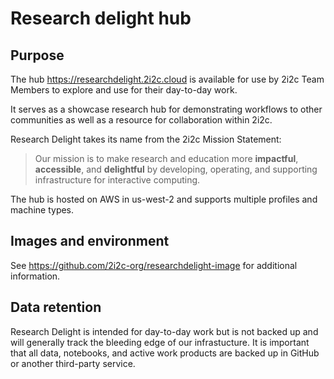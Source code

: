 
# Research delight hub

## Purpose

The hub https://researchdelight.2i2c.cloud is available for use by 2i2c Team Members to explore and use for their day-to-day work.

It serves as a showcase research hub for demonstrating workflows to other communities as well as a resource for collaboration within 2i2c.

Research Delight takes its name from the 2i2c Mission Statement:

> Our mission is to make research and education more 
> **impactful**, **accessible**, and **delightful**
> by developing, operating, and supporting infrastructure for interactive computing.

The hub is hosted on AWS in us-west-2 and supports multiple profiles and machine types.

## Images and environment

See https://github.com/2i2c-org/researchdelight-image for additional information.

## Data retention

Research Delight is intended for day-to-day work but is not backed up and will generally track the bleeding edge of our infrastucture. It is important that all data, notebooks, and active work products are backed up in GitHub or another third-party service.



